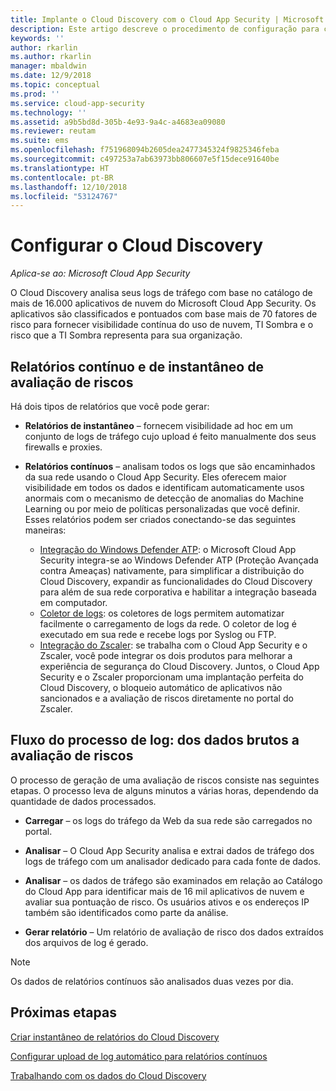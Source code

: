 ```yaml
---
title: Implante o Cloud Discovery com o Cloud App Security | Microsoft Docs
description: Este artigo descreve o procedimento de configuração para colocar o Cloud Discovery em funcionamento.
keywords: ''
author: rkarlin
ms.author: rkarlin
manager: mbaldwin
ms.date: 12/9/2018
ms.topic: conceptual
ms.prod: ''
ms.service: cloud-app-security
ms.technology: ''
ms.assetid: a9b5bd8d-305b-4e93-9a4c-a4683ea09080
ms.reviewer: reutam
ms.suite: ems
ms.openlocfilehash: f751968094b2605dea2477345324f9825346feba
ms.sourcegitcommit: c497253a7ab63973bb806607e5f15dece91640be
ms.translationtype: HT
ms.contentlocale: pt-BR
ms.lasthandoff: 12/10/2018
ms.locfileid: "53124767"
---
```

# <a name="set-up-cloud-discovery"></a>Configurar o Cloud Discovery

*Aplica-se ao: Microsoft Cloud App Security*

O Cloud Discovery analisa seus logs de tráfego com base no catálogo de mais de 16.000 aplicativos de nuvem do Microsoft Cloud App Security. Os aplicativos são classificados e pontuados com base mais de 70 fatores de risco para fornecer visibilidade contínua do uso de nuvem, TI Sombra e o risco que a TI Sombra representa para sua organização.

## <a name="snapshot-and-continuous-risk-assessment-reports"></a>Relatórios contínuo e de instantâneo de avaliação de riscos 

Há dois tipos de relatórios que você pode gerar: 

- **Relatórios de instantâneo** – fornecem visibilidade ad hoc em um conjunto de logs de tráfego cujo upload é feito manualmente dos seus firewalls e proxies.

- **Relatórios contínuos** – analisam todos os logs que são encaminhados da sua rede usando o Cloud App Security. Eles oferecem maior visibilidade em todos os dados e identificam automaticamente usos anormais com o mecanismo de detecção de anomalias do Machine Learning ou por meio de políticas personalizadas que você definir. Esses relatórios podem ser criados conectando-se das seguintes maneiras:

  - [Integração do Windows Defender ATP](wdatp-integration.md): o Microsoft Cloud App Security integra-se ao Windows Defender ATP (Proteção Avançada contra Ameaças) nativamente, para simplificar a distribuição do Cloud Discovery, expandir as funcionalidades do Cloud Discovery para além de sua rede corporativa e habilitar a integração baseada em computador.
  - [Coletor de logs](discovery-docker.md): os coletores de logs permitem automatizar facilmente o carregamento de logs da rede. O coletor de log é executado em sua rede e recebe logs por Syslog ou FTP.
  - [Integração do Zscaler](zscaler-integration.md): se trabalha com o Cloud App Security e o Zscaler, você pode integrar os dois produtos para melhorar a experiência de segurança do Cloud Discovery. Juntos, o Cloud App Security e o Zscaler proporcionam uma implantação perfeita do Cloud Discovery, o bloqueio automático de aplicativos não sancionados e a avaliação de riscos diretamente no portal do Zscaler.

## <a name="log-process-flow-from-raw-data-to-risk-assessment"></a>Fluxo do processo de log: dos dados brutos a avaliação de riscos

O processo de geração de uma avaliação de riscos consiste nas seguintes etapas. O processo leva de alguns minutos a várias horas, dependendo da quantidade de dados processados.  

- **Carregar** – os logs do tráfego da Web da sua rede são carregados no portal.  

- **Analisar** – O Cloud App Security analisa e extrai dados de tráfego dos logs de tráfego com um analisador dedicado para cada fonte de dados.  

- **Analisar** – os dados de tráfego são examinados em relação ao Catálogo do Cloud App para identificar mais de 16 mil aplicativos de nuvem e avaliar sua pontuação de risco. Os usuários ativos e os endereços IP também são identificados como parte da análise.  

- **Gerar relatório** – Um relatório de avaliação de risco dos dados extraídos dos arquivos de log é gerado.


>[!NOTE]
> Os dados de relatórios contínuos são analisados duas vezes por dia.


## <a name="next-steps"></a>Próximas etapas

[Criar instantâneo de relatórios do Cloud Discovery](create-snapshot-cloud-discovery-reports.md)

[Configurar upload de log automático para relatórios contínuos](configure-automatic-log-upload-for-continuous-reports.md)

[Trabalhando com os dados do Cloud Discovery](working-with-cloud-discovery-data.md)